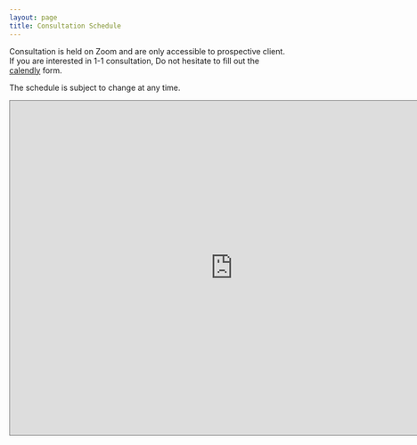 ```yaml
---
layout: page
title: Consultation Schedule 
---
```



Consultation is held on Zoom and are only accessible to prospective client. If you are interested in 1-1 consultation, Do not hesitate to fill out the [calendly](https://calendly.com/naiborhujosua/60min?month=2024-05) form.

The schedule is subject to change at any time.

<iframe src="https://calendar.google.com/calendar/embed?height=600&wkst=2&ctz=Asia%2FJakarta&showPrint=0&mode=AGENDA&title=Consultation%20schedule-%20Josua%20Naiborhu&src=bmFpYm9yaHVqb3N1YUBhbHVtbmkudWkuYWMuaWQ&color=%23039BE5" style="border:solid 1px #777" width="800" height="600" frameborder="0" scrolling="no"></iframe>
